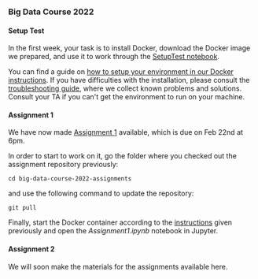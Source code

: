 ### Big Data Course 2022

#### Setup Test

In the first week, your task is to install Docker, download the Docker image we prepared, and use it to work through the [SetupTest notebook](SetupTest.ipynb).

You can find a guide on [how to setup your environment in our Docker instructions](docker_instructions.md). If you have difficulties with the installation, please consult the [troubleshooting guide](TROUBLESHOOTING.md), where we collect known problems and solutions. Consult your TA if you can't get the environment to run on your machine.

#### Assignment 1

We have now made [Assignment 1](Assignment1.ipynb) available, which is due on Feb 22nd at 6pm.

In order to start to work on it, go the folder where you checked out the assignment repository previously:

`cd big-data-course-2022-assignments`

and use the following command to update the repository:

`git pull`

Finally, start the Docker container according to the [instructions](docker_instructions.md) given previously and open the _Assignment1.ipynb_ notebook in Jupyter.


#### Assignment 2
We will soon make the materials for the assignments available here.
